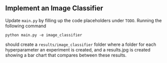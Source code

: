 ## Implement an Image Classifier

Update `main.py` by filling up the code placeholders under `TODO`. Running the following command

```
python main.py -e image_classifier
```

should create a `results/image_classifier` folder where a folder for each hyperparameter an experiment is created, and a results.jpg is created showing a bar chart that compares between these results.